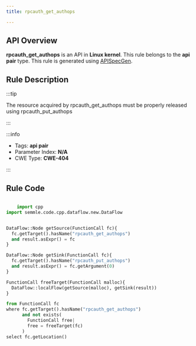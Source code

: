 ```yaml
---
title: rpcauth_get_authops

---
```



## API Overview
**rpcauth_get_authops** is an API in **Linux kernel**. This rule belongs to the **api pair** type. This rule is generated using [APISpecGen](../../tools/APISpecGen).
## Rule Description

:::tip

The resource acquired by rpcauth_get_authops must be properly released using rpcauth_put_authops

:::

:::info

- Tags: **api pair**
- Parameter Index: **N/A**
- CWE Type: **CWE-404**

:::

## Rule Code
```python

    import cpp
import semmle.code.cpp.dataflow.new.DataFlow


DataFlow::Node getSource(FunctionCall fc){
  fc.getTarget().hasName("rpcauth_get_authops")
  and result.asExpr() = fc
}

DataFlow::Node getSink(FunctionCall fc){
  fc.getTarget().hasName("rpcauth_put_authops")
  and result.asExpr() = fc.getArgument(0)
}

FunctionCall freeTarget(FunctionCall malloc){
  DataFlow::localFlow(getSource(malloc), getSink(result))
}

from FunctionCall fc
where fc.getTarget().hasName("rpcauth_get_authops")
      and not exists(
        FunctionCall free| 
        free = freeTarget(fc)
      )
select fc.getLocation()

    
```
